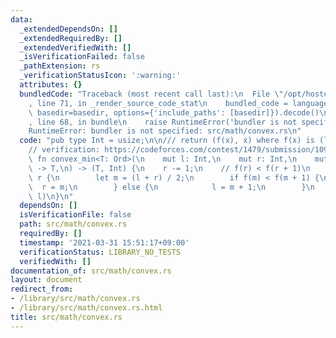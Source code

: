 ```yaml
---
data:
  _extendedDependsOn: []
  _extendedRequiredBy: []
  _extendedVerifiedWith: []
  _isVerificationFailed: false
  _pathExtension: rs
  _verificationStatusIcon: ':warning:'
  attributes: {}
  bundledCode: "Traceback (most recent call last):\n  File \"/opt/hostedtoolcache/Python/3.9.2/x64/lib/python3.9/site-packages/onlinejudge_verify/documentation/build.py\"\
    , line 71, in _render_source_code_stat\n    bundled_code = language.bundle(stat.path,\
    \ basedir=basedir, options={'include_paths': [basedir]}).decode()\n  File \"/opt/hostedtoolcache/Python/3.9.2/x64/lib/python3.9/site-packages/onlinejudge_verify/languages/user_defined.py\"\
    , line 68, in bundle\n    raise RuntimeError('bundler is not specified: {}'.format(path.as_posix()))\n\
    RuntimeError: bundler is not specified: src/math/convex.rs\n"
  code: "pub type Int = usize;\n\n/// return (f(x), x) where f(x) is (locally) minimal\n\
    // verification: https://codeforces.com/contest/1479/submission/109458067\npub\
    \ fn convex_min<T: Ord>(\n    mut l: Int,\n    mut r: Int,\n    mut f: impl FnMut(Int)\
    \ -> T,\n) -> (T, Int) {\n    r -= 1;\n    // f(r) < f(r + 1)\n    while l !=\
    \ r {\n        let m = (l + r) / 2;\n        if f(m) < f(m + 1) {\n          \
    \  r = m;\n        } else {\n            l = m + 1;\n        }\n    }\n    (f(l),\
    \ l)\n}\n"
  dependsOn: []
  isVerificationFile: false
  path: src/math/convex.rs
  requiredBy: []
  timestamp: '2021-03-31 15:51:17+09:00'
  verificationStatus: LIBRARY_NO_TESTS
  verifiedWith: []
documentation_of: src/math/convex.rs
layout: document
redirect_from:
- /library/src/math/convex.rs
- /library/src/math/convex.rs.html
title: src/math/convex.rs
---
```

